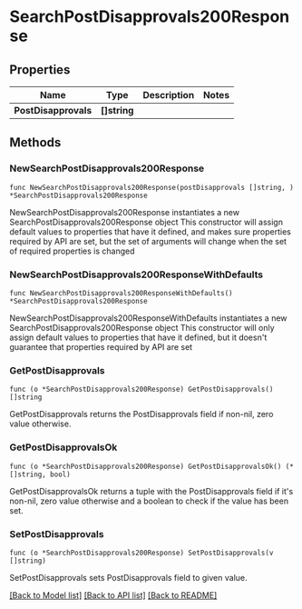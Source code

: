 # SearchPostDisapprovals200Response

## Properties

Name | Type | Description | Notes
------------ | ------------- | ------------- | -------------
**PostDisapprovals** | **[]string** |  | 

## Methods

### NewSearchPostDisapprovals200Response

`func NewSearchPostDisapprovals200Response(postDisapprovals []string, ) *SearchPostDisapprovals200Response`

NewSearchPostDisapprovals200Response instantiates a new SearchPostDisapprovals200Response object
This constructor will assign default values to properties that have it defined,
and makes sure properties required by API are set, but the set of arguments
will change when the set of required properties is changed

### NewSearchPostDisapprovals200ResponseWithDefaults

`func NewSearchPostDisapprovals200ResponseWithDefaults() *SearchPostDisapprovals200Response`

NewSearchPostDisapprovals200ResponseWithDefaults instantiates a new SearchPostDisapprovals200Response object
This constructor will only assign default values to properties that have it defined,
but it doesn't guarantee that properties required by API are set

### GetPostDisapprovals

`func (o *SearchPostDisapprovals200Response) GetPostDisapprovals() []string`

GetPostDisapprovals returns the PostDisapprovals field if non-nil, zero value otherwise.

### GetPostDisapprovalsOk

`func (o *SearchPostDisapprovals200Response) GetPostDisapprovalsOk() (*[]string, bool)`

GetPostDisapprovalsOk returns a tuple with the PostDisapprovals field if it's non-nil, zero value otherwise
and a boolean to check if the value has been set.

### SetPostDisapprovals

`func (o *SearchPostDisapprovals200Response) SetPostDisapprovals(v []string)`

SetPostDisapprovals sets PostDisapprovals field to given value.



[[Back to Model list]](../README.md#documentation-for-models) [[Back to API list]](../README.md#documentation-for-api-endpoints) [[Back to README]](../README.md)


